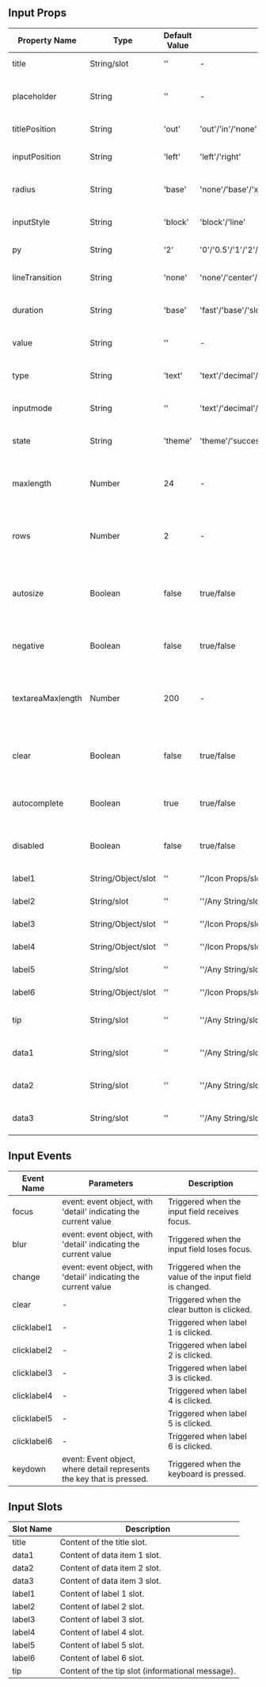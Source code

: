 ## Input Props

| Property Name     | Type               | Default Value | Optional Values                                                                               | Required | Description                                                   |
| ----------------- | ------------------ | ------------- | --------------------------------------------------------------------------------------------- | -------- | ------------------------------------------------------------- |
| title             | String/slot        | ''            | -                                                                                             | No       | The title content.                                            |
| placeholder       | String             | ''            | -                                                                                             | No       | The placeholder text for the input field.                     |
| titlePosition     | String             | 'out'         | 'out'/'in'/'none'                                                                             | No       | The position of the title.                                    |
| inputPosition     | String             | 'left'        | 'left'/'right'                                                                                | No       | The position of the input text.                               |
| radius            | String             | 'base'        | 'none'/'base'/'xl'/'full'                                                                     | No       | The style of the corner radius.                               |
| inputStyle        | String             | 'block'       | 'block'/'line'                                                                                | No       | The style of the input field.                                 |
| py                | String             | '2'           | '0'/'0.5'/'1'/'2'/'3'/'4'/'6'                                                                 | No       | The vertical spacing.                                         |
| lineTransition    | String             | 'none'        | 'none'/'center'/'left'                                                                        | No       | The position of linear transition.                            |
| duration          | String             | 'base'        | 'fast'/'base'/'slow'/'slower'                                                                 | No       | The transition duration.                                      |
| value             | String             | ''            | -                                                                                             | No       | The value of the input field.                                 |
| type              | String             | 'text'        | 'text'/'decimal'/'email'/'none'/'numeric'/'search'/'tel'/'url'/'password'/'number'/'textarea'/'negative' | No       | The type of the input field.                                  |
| inputmode         | String             | ''            | 'text'/'decimal'/'email'/'none'/'numeric'/'search'/'tel'/'url'                                | No       | The data type to be entered.                                  |
| state             | String             | 'theme'       | 'theme'/'success'/'warning'/'error'/'info'                                                    | No       | The state of the input field.                                 |
| maxlength         | Number             | 24            | -                                                                                             | No       | The maximum number of characters allowed.                     |
| rows              | Number             | 2             | -                                                                                             | No       | The number of rows when the input is a text area.             |
| autosize          | Boolean            | false         | true/false                                                                                    | No       | Whether or not the text area automatically adjust its height. |
| negative          | Boolean            | false         | true/false                                                                                    | No       | Whether or not to allow negative numbers.                     |
| textareaMaxlength | Number             | 200           | -                                                                                             | No       | The maximum number of characters allowed in the text area.    |
| clear             | Boolean            | false         | true/false                                                                                    | No       | Whether or not it is possible to clear the input field.       |
| autocomplete      | Boolean            | true          | true/false                                                                                    | No       | Whether or not to enable auto-fill functionality.             |
| disabled          | Boolean            | false         | true/false                                                                                    | No       | Whether or not the input field is disabled.                   |
| label1            | String/Object/slot | ''            | ''/Icon Props/slot                                                                            | No       | The contents of label 1.                                      |
| label2            | String/slot        | ''            | ''/Any String/slot                                                                            | No       | The contents of label 2.                                      |
| label3            | String/Object/slot | ''            | ''/Icon Props/slot                                                                            | No       | The contents of label 3.                                      |
| label4            | String/Object/slot | ''            | ''/Icon Props/slot                                                                            | No       | The contents of label 4.                                      |
| label5            | String/slot        | ''            | ''/Any String/slot                                                                            | No       | The contents of label 5.                                      |
| label6            | String/Object/slot | ''            | ''/Icon Props/slot                                                                            | No       | The contents of label 6.                                      |
| tip               | String/slot        | ''            | ''/Any String/slot                                                                            | No       | The contents of the hint message.                             |
| data1             | String/slot        | ''            | ''/Any String/slot                                                                            | No       | The contents of data item 1.                                  |
| data2             | String/slot        | ''            | ''/Any String/slot                                                                            | No       | The contents of data item 2.                                  |
| data3             | String/slot        | ''            | ''/Any String/slot                                                                            | No       | The contents of data item 3.                                  |

## Input Events

| Event Name  | Parameters                                                            | Description                                             |
| ----------- | --------------------------------------------------------------------- | ------------------------------------------------------- |
| focus       | event: event object, with 'detail' indicating the current value       | Triggered when the input field receives focus.          |
| blur        | event: event object, with 'detail' indicating the current value       | Triggered when the input field loses focus.             |
| change      | event: event object, with 'detail' indicating the current value       | Triggered when the value of the input field is changed. |
| clear       | -                                                                     | Triggered when the clear button is clicked.             |
| clicklabel1 | -                                                                     | Triggered when label 1 is clicked.                      |
| clicklabel2 | -                                                                     | Triggered when label 2 is clicked.                      |
| clicklabel3 | -                                                                     | Triggered when label 3 is clicked.                      |
| clicklabel4 | -                                                                     | Triggered when label 4 is clicked.                      |
| clicklabel5 | -                                                                     | Triggered when label 5 is clicked.                      |
| clicklabel6 | -                                                                     | Triggered when label 6 is clicked.                      |
| keydown     | event: Event object, where detail represents the key that is pressed. | Triggered when the keyboard is pressed.                 |

## Input Slots

| Slot Name | Description                                      |
| --------- | ------------------------------------------------ |
| title     | Content of the title slot.                       |
| data1     | Content of data item 1 slot.                     |
| data2     | Content of data item 2 slot.                     |
| data3     | Content of data item 3 slot.                     |
| label1    | Content of label 1 slot.                         |
| label2    | Content of label 2 slot.                         |
| label3    | Content of label 3 slot.                         |
| label4    | Content of label 4 slot.                         |
| label5    | Content of label 5 slot.                         |
| label6    | Content of label 6 slot.                         |
| tip       | Content of the tip slot (informational message). |
